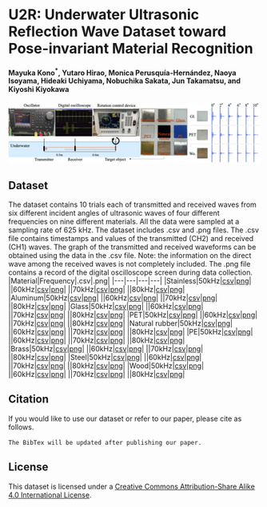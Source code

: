 # U2R: Underwater Ultrasonic Reflection Wave Dataset toward Pose-invariant Material Recognition
#### Mayuka Kono<sup>*</sup>, Yutaro Hirao, Monica Perusquía-Hernández, Naoya Isoyama, Hideaki Uchiyama, Nobuchika Sakata, Jun Takamatsu, and Kiyoshi Kiyokawa
![A image of dataset](/img/dataset_overview.png)
## Dataset
The dataset contains 10 trials each of transmitted and received waves from six different incident angles of ultrasonic waves of four different frequencies on nine different materials. All the data were sampled at a sampling rate of 625 kHz. The dataset includes .csv and .png files.
The .csv file contains timestamps and values of the transmitted (CH2) and received (CH1) waves. The graph of the transmitted and received waveforms can be obtained using the data in the .csv file. Note: the information on the direct wave among the received waves is not completely included.
The .png file contains a record of the digital oscilloscope screen during data collection.
|Material|Frequency|.csv|.png|
|---|---|---|---|
|Stainless|50kHz|[csv](\dataset\Stainless\50kHz\csv)|[png](\dataset\Stainless\50kHz\png)|
||60kHz|[csv](\dataset\Stainless\60kHz\csv)|[png](\dataset\Stainless\60kHz\png)|
||70kHz|[csv](\dataset\Stainless\70kHz\csv)|[png](\dataset\Stainless\70kHz\png)|
||80kHz|[csv](\dataset\Stainless\80kHz\csv)|[png](\dataset\Stainless\80kHz\png)|
|Aluminum|50kHz|[csv](\dataset\Aluminum\50kHz\csv)|[png](\dataset\Aluminum\50kHz\png)|
||60kHz|[csv](\dataset\Aluminum\60kHz\csv)|[png](\dataset\Aluminum\60kHz\png)|
||70kHz|[csv](\dataset\Aluminum\70kHz\csv)|[png](\dataset\Aluminum\70kHz\png)|
||80kHz|[csv](\dataset\Aluminum\80kHz\csv)|[png](\dataset\Aluminum\80kHz\png)|
|Glass|50kHz|[csv](\dataset\Glass\50kHz\csv)|[png](\dataset\Glass\50kHz\png)|
||60kHz|[csv](\dataset\Glass\60kHz\csv)|[png](\dataset\Glass\60kHz\png)|
||70kHz|[csv](\dataset\Glass\70kHz\csv)|[png](\dataset\Glass\70kHz\png)|
||80kHz|[csv](\dataset\Glass\80kHz\csv)|[png](\dataset\Glass\80kHz\png)|
|PET|50kHz|[csv](\dataset\PET\50kHz\csv)|[png](\dataset\PET\50kHz\png)|
||60kHz|[csv](\dataset\PET\60kHz\csv)|[png](\dataset\PET\60kHz\png)|
||70kHz|[csv](\dataset\PET\70kHz\csv)|[png](\dataset\PET\70kHz\png)|
||80kHz|[csv](\dataset\PET\80kHz\csv)|[png](\dataset\PET\80kHz\png)|
|Natural rubber|50kHz|[csv](\dataset\Natural%20rubber\50kHz\csv)|[png](\dataset\Natural%20rubber\50kHz\png)|
||60kHz|[csv](\dataset\Natural%20rubber\60kHz\csv)|[png](\dataset\Natural%20rubber\60kHz\png)|
||70kHz|[csv](\dataset\Natural%20rubber\70kHz\csv)|[png](\dataset\Natural%20rubber\70kHz\png)|
||80kHz|[csv](\dataset\Natural%20rubber\80kHz\csv)|[png](\dataset\Natural%20rubber\80kHz\png)|
|PE|50kHz|[csv](\dataset\PE\50kHz\csv)|[png](\dataset\PE\50kHz\png)|
||60kHz|[csv](\dataset\PE\60kHz\csv)|[png](\dataset\PE\60kHz\png)|
||70kHz|[csv](\dataset\PE\70kHz\csv)|[png](\dataset\PE\70kHz\png)|
||80kHz|[csv](\dataset\PE\80kHz\csv)|[png](\dataset\PE\80kHz\png)|
|Brass|50kHz|[csv](\dataset\Brass\50kHz\csv)|[png](\dataset\Brass\50kHz\png)|
||60kHz|[csv](\dataset\Brass\60kHz\csv)|[png](\dataset\Brass\60kHz\png)|
||70kHz|[csv](\dataset\Brass\70kHz\csv)|[png](\dataset\Brass\70kHz\png)|
||80kHz|[csv](\dataset\Brass\80kHz\csv)|[png](\dataset\Brass\80kHz\png)|
|Steel|50kHz|[csv](\dataset\Steel\50kHz\csv)|[png](\dataset\Steel\50kHz\png)|
||60kHz|[csv](\dataset\Steel\60kHz\csv)|[png](\dataset\Steel\60kHz\png)|
||70kHz|[csv](\dataset\Steel\70kHz\csv)|[png](\dataset\Steel\70kHz\png)|
||80kHz|[csv](\dataset\Steel\80kHz\csv)|[png](\dataset\Steel\80kHz\png)|
|Wood|50kHz|[csv](\dataset\Wood\50kHz\csv)|[png](\dataset\Wood\50kHz\png)|
||60kHz|[csv](\dataset\Wood\60kHz\csv)|[png](\dataset\Wood\60kHz\png)|
||70kHz|[csv](\dataset\Wood\70kHz\csv)|[png](\dataset\Wood\70kHz\png)|
||80kHz|[csv](\dataset\Wood\80kHz\csv)|[png](\dataset\Wood\80kHz\png)|
## Citation
If you would like to use our dataset or refer to our paper, please cite as follows.
```
The BibTex will be updated after publishing our paper.
```
## License
This dataset is licensed under a [Creative Commons Attribution-Share Alike 4.0 International License](https://creativecommons.org/licenses/by-sa/4.0/).
